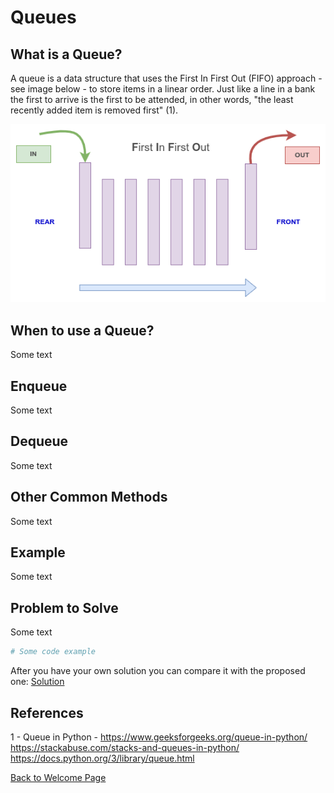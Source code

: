 # Queues

## What is a Queue?
A queue is a data structure that uses the First In First Out (FIFO) approach - see image below - to store items in a linear order. Just like a line in a bank the first to arrive is the first to be attended, in other words, "the least recently added item is removed first" (1).

![what-is-a-queue](what-is-a-queue.png)

## When to use a Queue?
Some text

## Enqueue
Some text

## Dequeue
Some text

## Other Common Methods
Some text

## Example
Some text

## Problem to Solve
Some text



```python
# Some code example
```

After you have your own solution you can compare it with the proposed one: [Solution](module_01.py)

## References
1 - Queue in Python - https://www.geeksforgeeks.org/queue-in-python/
https://stackabuse.com/stacks-and-queues-in-python/
https://docs.python.org/3/library/queue.html

[Back to Welcome Page](0-welcome.md)



